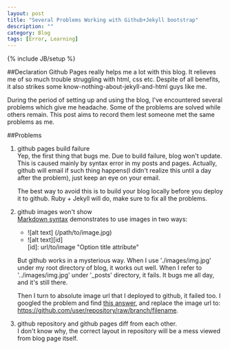 ```yaml
---
layout: post
title: "Several Problems Working with Github+Jekyll bootstrap"
description: ""
category: Blog
tags: [Error, Learning]
---
```

{% include JB/setup %}

##Declaration
Github Pages really helps me a lot with this blog. It relieves me of so much trouble struggling with 
html, css etc. Despite of all benefits, it also strikes some know-nothing-about-jekyll-and-html guys like me.

During the period of setting up and using the blog, I've encountered several problems which give me 
headache. Some of the problems are solved while others remain. This post aims to record them lest someone met the same
problems as me.

##Problems
1. github pages build failure  
    Yep, the first thing that bugs me. Due to build failure, blog won't update. This is caused mainly by syntax error in
    my posts and pages. Actually, github will email if such thing happens(I didn't realize this until a day after the problem),
    just keep an eye on your email.

    The best way to avoid this is to build your blog locally before you deploy it to github. Ruby + Jekyll will do, make sure to 
    fix all the problems.

2. github images won't show  
    [Markdown syntax][] demonstrates to use images in two ways:
    + \![alt text] (\/path\/to\/image.jpg)
    + \![alt text][id]  
    [id]: url/to/image "Option title attribute"

    But github works in a mysterious way. When I use './images/img.jpg' under my root directory of blog, it works out well.
    When I refer to '../images/img.jpg' under '_posts' directory, it fails. It bugs me all day, and it's still there.

    Then I turn to absolute image url that I deployed to github, it failed too.
    I googled the problem and find [this answer][], and replace the image url to:  
    https://github.com/user/repository/raw/branch/filename.

3. github repository and github pages diff from each other.  
    I don't know why, the correct layout in repository will be a mess viewed from blog page itself.

[Markdown syntax]: http://daringfireball.net/projects/markdown/syntax#img
[this answer]: http://stackoverflow.com/questions/10935763/github-picture-path
